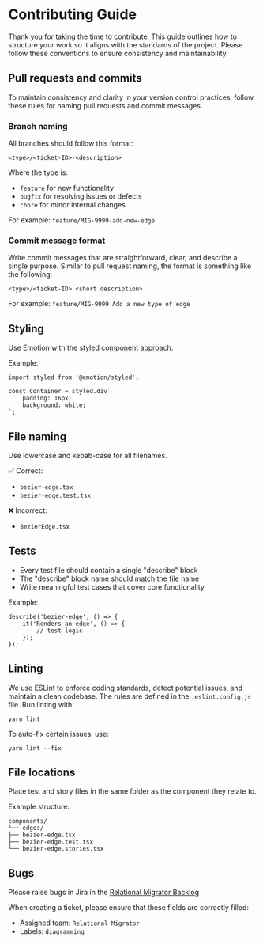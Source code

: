 # Contributing Guide

Thank you for taking the time to contribute. This guide outlines how to structure your work so it aligns with the standards of the project. Please follow these conventions to ensure consistency and maintainability.

## Pull requests and commits

To maintain consistency and clarity in your version control practices, follow these rules for naming pull requests and commit messages.

### Branch naming
All branches should follow this format:

```
<type>/<ticket-ID>-<description>
```

Where the type is: 
* `feature` for new functionality
* `bugfix` for resolving issues or defects
* `chore` for minor internal changes.

For example: `feature/MIG-9999-add-new-edge`

### Commit message format
Write commit messages that are straightforward, clear, and describe a single purpose. Similar to pull request naming, the format is something like the following:

```
<type>/<ticket-ID> <short description>
```

For example: `feature/MIG-9999 Add a new type of edge`

## Styling

Use Emotion with the [styled component approach](https://emotion.sh/docs/styled).

Example:
```
import styled from '@emotion/styled';

const Container = styled.div`
    padding: 16px;
    background: white;
`;
```

## File naming

Use lowercase and kebab-case for all filenames.

✅ Correct:
* `bezier-edge.tsx`
* `bezier-edge.test.tsx`

❌ Incorrect:
* `BezierEdge.tsx`

## Tests

- Every test file should contain a single "describe" block
- The "describe" block name should match the file name
- Write meaningful test cases that cover core functionality

Example:
```
describe('bezier-edge', () => {
    it('Renders an edge', () => {
        // test logic
    });
});
```

## Linting
We use ESLint to enforce coding standards, detect potential issues, and maintain a clean codebase. The rules are defined in the `.eslint.config.js` file. Run linting with:

```
yarn lint
```

To auto-fix certain issues, use:

```
yarn lint --fix
```

## File locations

Place test and story files in the same folder as the component they relate to.

Example structure:
```
components/
└── edges/
├── bezier-edge.tsx
├── bezier-edge.test.tsx
└── bezier-edge.stories.tsx
```

## Bugs

Please raise bugs in Jira in the [Relational Migrator Backlog](https://jira.mongodb.org/secure/RapidBoard.jspa?rapidView=1770&projectKey=MIG)

When creating a ticket, please ensure that these fields are correctly filled:
- Assigned team: `Relational Migrator`
- Labels: `diagramming`
